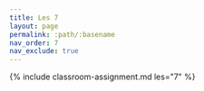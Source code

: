 ```yaml
---
title: Les 7
layout: page
permalink: :path/:basename
nav_order: 7
nav_exclude: true
---
```


{% include classroom-assignment.md les="7" %}





